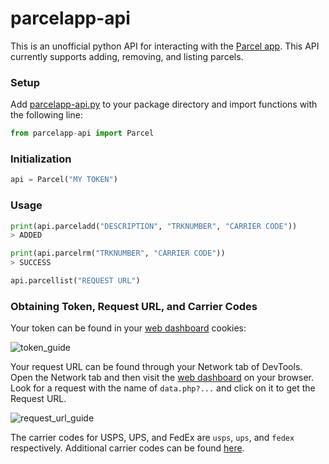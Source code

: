 # parcelapp-api

This is an unofficial python API for interacting with the [Parcel app](https://parcelapp.net/). This API currently supports adding, removing, and listing parcels.

### Setup

Add [parcelapp-api.py](https://raw.githubusercontent.com/rynlu/parcelapp-api/main/parcelapp-api.py) to your package directory and import functions with the following line:

```python
from parcelapp-api import Parcel
```

### Initialization
```python
api = Parcel("MY TOKEN")
```

### Usage

```python
print(api.parceladd("DESCRIPTION", "TRKNUMBER", "CARRIER CODE"))
> ADDED
```

```python
print(api.parcelrm("TRKNUMBER", "CARRIER CODE"))
> SUCCESS
```

```python
api.parcellist("REQUEST URL")
```

### Obtaining Token, Request URL, and Carrier Codes 
Your token can be found in your [web dashboard](https://web.parcelapp.net/) cookies:

![token_guide](https://cdn.discordapp.com/attachments/480736870540771329/790386685787504690/unknown.png)

Your request URL can be found through your Network tab of DevTools. Open the Network tab and then visit the [web dashboard](https://web.parcelapp.net/) on your browser. Look for a request with the name of `data.php?...` and click on it to get the Request URL. 

![request_url_guide](https://media.discordapp.net/attachments/480736870540771329/792793847712972840/unknown.png)

The carrier codes for USPS, UPS, and FedEx are `usps`, `ups`, and `fedex` respectively. Additional carrier codes can be found [here](https://ryanlau.dev/carriercodes).
